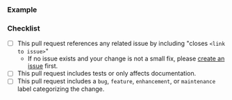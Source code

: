 <!-- 
Thanks for opening a pull request to Prefect! We've got a few requests to help us review contributions:

- Make sure that your title neatly summarizes the proposed changes.
- Provide a short overview of the change and the value it adds.
- Share an example to help us understand the change in user experience.
- Confirm that you've done common tasks so we can give a timely review.

Happy engineering!
-->

<!-- Include an overview here -->

### Example
<!-- 
Share an example of the change in action.

A code blurb is best. Changes to features should include an example that is executable by a new user.
If changing documentation, a link to a preview of the page or a screenshot is great.
 -->

### Checklist
<!-- These boxes may be checked after opening the pull request. -->

- [ ] This pull request references any related issue by including "closes `<link to issue>`"
	- If no issue exists and your change is not a small fix, please [create an issue](https://github.com/PrefectHQ/prefect/issues/new/choose) first.
- [ ] This pull request includes tests or only affects documentation.
- [ ] This pull request includes a `bug`, `feature`, `enhancement`, or `maintenance` label categorizing the change.
